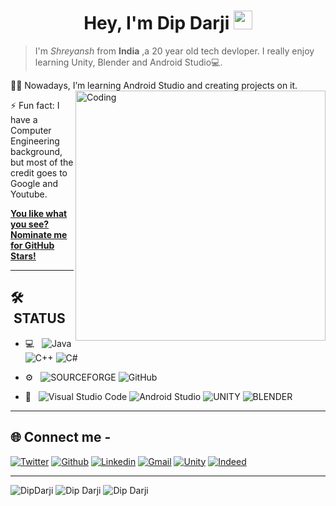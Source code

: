 <h1 align="center">Hey, I'm Dip Darji <img src="https://raw.githubusercontent.com/aemmadi/aemmadi/master/wave.gif" width="30px"></h1>

>I'm *Shreyansh* from **India** ,a 20 year old tech devloper. I really enjoy learning Unity, Blender and Android Studio💻.

👩‍💻 Nowadays, I’m learning Android Studio and creating projects on it.
<img align="right" alt="Coding" width="400" src="https://camo.githubusercontent.com/c1dcb74cc1c1835b1d716f5051499a2814c683c806b15f04b0eba492863703e9/68747470733a2f2f63646e2e6472696262626c652e636f6d2f75736572732f3733303730332f73637265656e73686f74732f363538313234332f6176656e746f2e676966">


⚡ Fun fact: I have a Computer Engineering background, but most of the credit goes to Google and Youtube.

 [**You like what you see? Nominate me for GitHub Stars!**](https://stars.github.com/nominate/)
___

## 🛠 &nbsp;STATUS

- 💻 &nbsp;
  ![Java](https://img.shields.io/badge/-Java-333333?style=flat&logo=Java&logoColor=007396)
  ![C++](https://img.shields.io/badge/-C++-333333?style=flat&logo=C%2B%2B&logoColor=00599C)
  ![C#](https://img.shields.io/badge/C%23-333333&logo=c#)

- ⚙️ &nbsp;
  ![SOURCEFORGE](https://img.shields.io/badge/-SourceForge-333333?style=flat&logo=sourceforge)
  ![GitHub](https://img.shields.io/badge/-GitHub-333333?style=flat&logo=github)
  
- 🔧 &nbsp;
  ![Visual Studio Code](https://img.shields.io/badge/Visual%20Studio%20Code-blue?style=for-the-badge&logo=visual-studio-code&logoColor=black)
  ![Android Studio](https://img.shields.io/badge/Android_Studio-3DDC84?style=for-the-badge&logo=android-studio&logoColor=white)
  ![UNITY](https://img.shields.io/badge/Unity-white?style=for-the-badge&logo=unity&logoColor=black)
  ![BLENDER](https://img.shields.io/badge/Blender-darkorange?style=for-the-badge&logo=blender&logoColor=black)
___

 ## 🌐 Connect me -

[![Twitter](https://img.shields.io/badge/-Twitter-blue?&logo=Github&logoColor=wh)](https://twitter.com/dipdarji_)
[![Github](https://img.shields.io/badge/-Github-000?&logo=Github&logoColor=white)](https://github.com/dipdarji)
[![Linkedin](https://img.shields.io/badge/-LinkedIn-blue?&logo=Linkedin&logoColor=white)](http://www.linkedin.com/in/dipdarji)
[![Gmail](https://img.shields.io/badge/-Gmail-000?&logo=Gmail&logoColor=red)](mailto:dipdarji@gmail.com)
[![Unity](https://img.shields.io/badge/-Unity-blue?&logo=Unity&logoColor=white)](https://learn.unity.com/u/deepdarji)
[![Indeed](https://img.shields.io/badge/-Indeed-000?&logo=Indeed&logoColor=blue)](https://my.indeed.com/p/deepd-752hgxv)

___

                                                                                                                                                     
 <img align="centre" src="https://github-readme-stats.vercel.app/api?username=dipdarji&show_icons=true&theme=blue-green" alt="DipDarji" />
 
 <img align="centre" src="https://github-readme-streak-stats.herokuapp.com/?user=dipdarji&show_icons=true&theme=blue-green" alt="Dip Darji" />
 
<img align="centre" src="https://github-readme-stats.vercel.app/api/top-langs/?username=dipdarji&layout=compact&hide=html&theme=blue-green" alt="Dip Darji" />
                                                                                                                                                  
 







